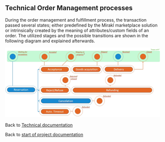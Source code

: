 ## Technical Order Management processes

During the order management and fulfillment process, the transaction passed several states; either predefined by the Mirakl marketplace solution or intrinsically created by the meaning of attributes/custom fields of an order. The utilized stages and the possible transitions are shown in the following diagram and explained afterwards.
<!-- hier Bilder und Beschreibung des Order management und Teile der API doku einfügen -->
![State-transition diagram of KulturPass order transactions in Mirakl](../images/technical-Mirakl-state-transitions.jpg)

Back to [Technical documentation](README.md)

Back to [start of project documentation](../README.md)
